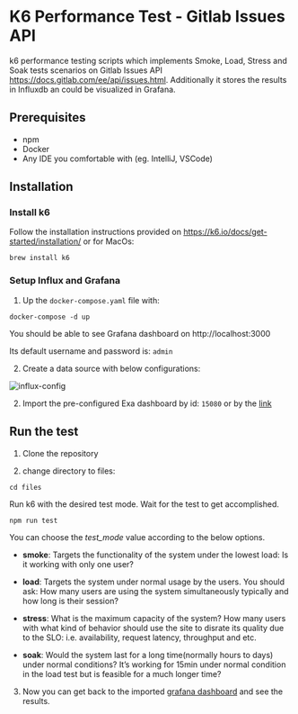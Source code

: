 # K6 Performance Test - Gitlab Issues API

k6 performance testing scripts which implements Smoke, Load, Stress and Soak tests scenarios on Gitlab Issues API https://docs.gitlab.com/ee/api/issues.html.
Additionally it stores the results in Influxdb an could be visualized in Grafana.

## Prerequisites

- npm
- Docker
- Any IDE you comfortable with (eg. IntelliJ, VSCode)

## Installation

### Install k6

Follow the installation instructions provided on https://k6.io/docs/get-started/installation/ or for MacOs:

```shell
brew install k6
```

### Setup Influx and Grafana

1. Up the `docker-compose.yaml` file with:

```
docker-compose -d up
```

You should be able to see Grafana dashboard on http://localhost:3000

Its default username and password is: `admin`

2.  Create a data source with below configurations:

![influx-config](screenshots/influx-config.png)

2.  Import the pre-configured Exa dashboard by id: `15080` or by the [link](https://grafana.com/grafana/dashboards/15080)

## Run the test

1. Clone the repository

2. change directory to files:

```
cd files
```

Run k6 with the desired test mode. Wait for the test to get accomplished.

```
npm run test
```

You can choose the *test_mode* value according to the below options.

- **smoke**: Targets the functionality of the system under the lowest load: Is it working with only one user?

- **load**: Targets the system under normal usage by the users. You should ask: How many users are using the system simultaneously typically and how long is their session?

- **stress**: What is the maximum capacity of the system? How many users with what kind of behavior should use the site to disrate its quality due to the SLO: i.e. availability, request latency, throughput and etc.

- **soak**: Would the system last for a long time(normally hours to days) under normal conditions? It’s working for 15min under normal condition in the load test but is feasible for a much longer time?

3. Now you can get back to the imported [grafana dashboard](http://localhost:3000) and see the results.
